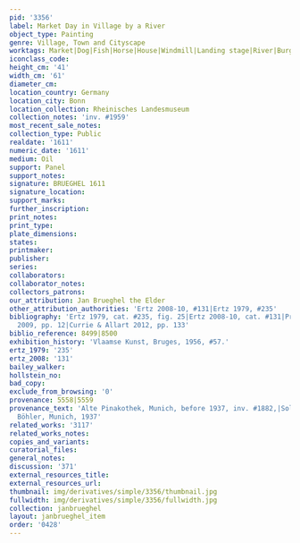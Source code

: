 ```yaml
---
pid: '3356'
label: Market Day in Village by a River
object_type: Painting
genre: Village, Town and Cityscape
worktags: Market|Dog|Fish|Horse|House|Windmill|Landing stage|River|Burghers|Boat|Wagon
iconclass_code:
height_cm: '41'
width_cm: '61'
diameter_cm:
location_country: Germany
location_city: Bonn
location_collection: Rheinisches Landesmuseum
collection_notes: 'inv. #1959'
most_recent_sale_notes:
collection_type: Public
realdate: '1611'
numeric_date: '1611'
medium: Oil
support: Panel
support_notes:
signature: BRUEGHEL 1611
signature_location:
support_marks:
further_inscription:
print_notes:
print_type:
plate_dimensions:
states:
printmaker:
publisher:
series:
collaborators:
collaborator_notes:
collectors_patrons:
our_attribution: Jan Brueghel the Elder
other_attribution_authorities: 'Ertz 2008-10, #131|Ertz 1979, #235'
bibliography: 'Ertz 1979, cat. #235, fig. 25|Ertz 2008-10, cat. #131|Prosperettii
  2009, pp. 12|Currie & Allart 2012, pp. 133'
biblio_reference: 8499|8500
exhibition_history: 'Vlaamse Kunst, Bruges, 1956, #57.'
ertz_1979: '235'
ertz_2008: '131'
bailey_walker:
hollstein_no:
bad_copy:
exclude_from_browsing: '0'
provenance: 5558|5559
provenance_text: 'Alte Pinakothek, Munich, before 1937, inv. #1882,|Sold to Gallery
  Böhler, Munich, 1937'
related_works: '3117'
related_works_notes:
copies_and_variants:
curatorial_files:
general_notes:
discussion: '371'
external_resources_title:
external_resources_url:
thumbnail: img/derivatives/simple/3356/thumbnail.jpg
fullwidth: img/derivatives/simple/3356/fullwidth.jpg
collection: janbrueghel
layout: janbrueghel_item
order: '0428'
---
```

